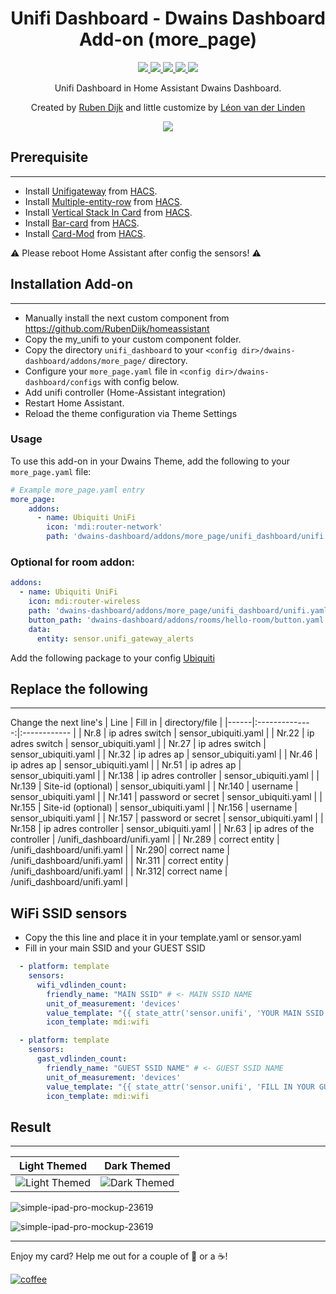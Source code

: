 <h1 align="center">Unifi Dashboard - Dwains Dashboard Add-on (more_page)</h1> 


<p align="center">
  <a href="https://dwainscheeren.github.io/dwains-lovelace-dashboard/">
    <img src="https://img.shields.io/badge/Dwains%20Dashboard-Default-299ec2.svg" />
  </a>
  <a href="https://github.com/LRvdLinden/unifi_dashboard_dd_addon">
    <img src="https://img.shields.io/github/v/release/LRvdLinden/unifi_dashboard_dd_addon" />
  </a>
      <a href="https://github.com/LRvdLinden/unifi_dashboard_dd_addon/commits">
    <img src="https://img.shields.io/github/last-commit/LRvdLinden/unifi_dashboard_dd_addon.svg?style=plasticr" />
  </a>
    <a href="https://github.com/LRvdLinden/">
    <img src="https://img.shields.io/github/followers/LRvdLinden?style=social" />
  </a>
    </a>
    <a href="https://discord.gg/7yt64uX">
    <img src="https://img.shields.io/discord/688401603811999885" />
  </a>
</p>
<p align="center">Unifi Dashboard in Home Assistant Dwains Dashboard.</p>


<p align="center">Created by <a href="https://github.com/RubenDijk/dwains-theme-addons/tree/master/more_page/ubiquiti">Ruben Dijk</a>
and little customize by <a href="https://github.com/LRvdLinden">Léon van der Linden</a>
</p> 


<p align="center">
  <img src="https://user-images.githubusercontent.com/77990847/118371039-e66e7b00-b5aa-11eb-9d60-64015622c288.png" />
</p>







## Prerequisite
---
- Install [Unifigateway](https://github.com/custom-components/sensor.unifigateway) from [HACS](https://hacs.xyz).
- Install [Multiple-entity-row](https://github.com/benct/lovelace-multiple-entity-row) from [HACS](https://hacs.xyz).
- Install [Vertical Stack In Card](https://github.com/ofekashery/vertical-stack-in-card) from [HACS](https://hacs.xyz).
- Install [Bar-card](https://github.com/custom-cards/bar-card) from [HACS](https://hacs.xyz).
- Install [Card-Mod](https://github.com/thomasloven/lovelace-card-mod) from [HACS](https://hacs.xyz).

:warning: Please reboot Home Assistant after config the sensors! :warning:



## Installation Add-on
---
- Manually install the next custom component from https://github.com/RubenDijk/homeassistant
- Copy the my_unifi to your custom component folder.
- Copy the directory `unifi_dashboard`  to your `<config dir>/dwains-dashboard/addons/more_page/` directory.
- Configure your `more_page.yaml` file in `<config dir>/dwains-dashboard/configs` with config below.
- Add unifi controller (Home-Assistant integration)
- Restart Home Assistant.
- Reload the theme configuration via Theme Settings

### Usage
To use this add-on in your Dwains Theme, add the following to your `more_page.yaml` file:

````yaml
# Example more_page.yaml entry
more_page:
    addons:
      - name: Ubiquiti UniFi
        icon: 'mdi:router-network'
        path: 'dwains-dashboard/addons/more_page/unifi_dashboard/unifi.yaml'
````

### Optional for room addon:

````yaml
addons:
  - name: Ubiquiti UniFi
    icon: mdi:router-wireless
    path: 'dwains-dashboard/addons/more_page/unifi_dashboard/unifi.yaml'
    button_path: 'dwains-dashboard/addons/rooms/hello-room/button.yaml'
    data:
      entity: sensor.unifi_gateway_alerts
````
Add the following package to your config [Ubiquiti](https://github.com/RubenDijk/dwains-theme-addons/blob/master/more_page/ubiquiti/ubiquiti.yaml/)

## Replace the following
---
Change the next line's
| Line | Fill in | directory/file |
|------|:--------------:|:------------ |
| Nr.8 | ip adres switch | sensor_ubiquiti.yaml |
| Nr.22 | ip adres switch | sensor_ubiquiti.yaml |
| Nr.27 | ip adres switch | sensor_ubiquiti.yaml |
| Nr.32 | ip adres ap | sensor_ubiquiti.yaml |
| Nr.46 | ip adres ap | sensor_ubiquiti.yaml |
| Nr.51 | ip adres ap | sensor_ubiquiti.yaml |
| Nr.138 | ip adres controller | sensor_ubiquiti.yaml |
| Nr.139 | Site-id (optional) | sensor_ubiquiti.yaml |
| Nr.140 | username | sensor_ubiquiti.yaml |
| Nr.141 | password or secret | sensor_ubiquiti.yaml |
| Nr.155 | Site-id (optional) | sensor_ubiquiti.yaml |
| Nr.156  | username | sensor_ubiquiti.yaml |
| Nr.157 | password or secret | sensor_ubiquiti.yaml |
| Nr.158 | ip adres controller | sensor_ubiquiti.yaml |
| Nr.63 | ip adres of the controller | /unifi_dashboard/unifi.yaml |
| Nr.289 | correct entity | /unifi_dashboard/unifi.yaml |
| Nr.290| correct name | /unifi_dashboard/unifi.yaml |
| Nr.311 | correct entity | /unifi_dashboard/unifi.yaml |
| Nr.312| correct name | /unifi_dashboard/unifi.yaml |

## WiFi SSID sensors
- Copy the this line and place it in your template.yaml or sensor.yaml
- Fill in your main SSID and your GUEST SSID

```yaml
  - platform: template
    sensors:
      wifi_vdlinden_count:
        friendly_name: "MAIN SSID" # <- MAIN SSID NAME
        unit_of_measurement: 'devices'
        value_template: "{{ state_attr('sensor.unifi', 'YOUR MAIN SSID') }}"
        icon_template: mdi:wifi

  - platform: template
    sensors:
      gast_vdlinden_count:
        friendly_name: "GUEST SSID NAME" # <- GUEST SSID NAME
        unit_of_measurement: 'devices'
        value_template: "{{ state_attr('sensor.unifi', 'FILL IN YOUR GUEST SSID') }}"
        icon_template: mdi:wifi
```



## Result
---


| **Light Themed** | **Dark Themed** | 
| ----------- | ----------  | 
| ![Light Themed](https://user-images.githubusercontent.com/77990847/118410366-581ff500-b68f-11eb-8505-c97708724720.png) | ![Dark Themed](https://user-images.githubusercontent.com/77990847/118410213-9ff24c80-b68e-11eb-9932-abae44e2eae0.png) | 

![simple-ipad-pro-mockup-23619](https://user-images.githubusercontent.com/77990847/118374128-bdee7d00-b5ba-11eb-80c4-e1964970735f.png)

![simple-ipad-pro-mockup-23619](https://user-images.githubusercontent.com/77990847/118371270-23873d00-b5ac-11eb-86d0-603b152b6a09.png)




---
Enjoy my card? Help me out for a couple of :beers: or a :coffee:!

[![coffee](https://www.buymeacoffee.com/assets/img/custom_images/black_img.png)](https://www.buymeacoffee.com/LRvdLinden)








